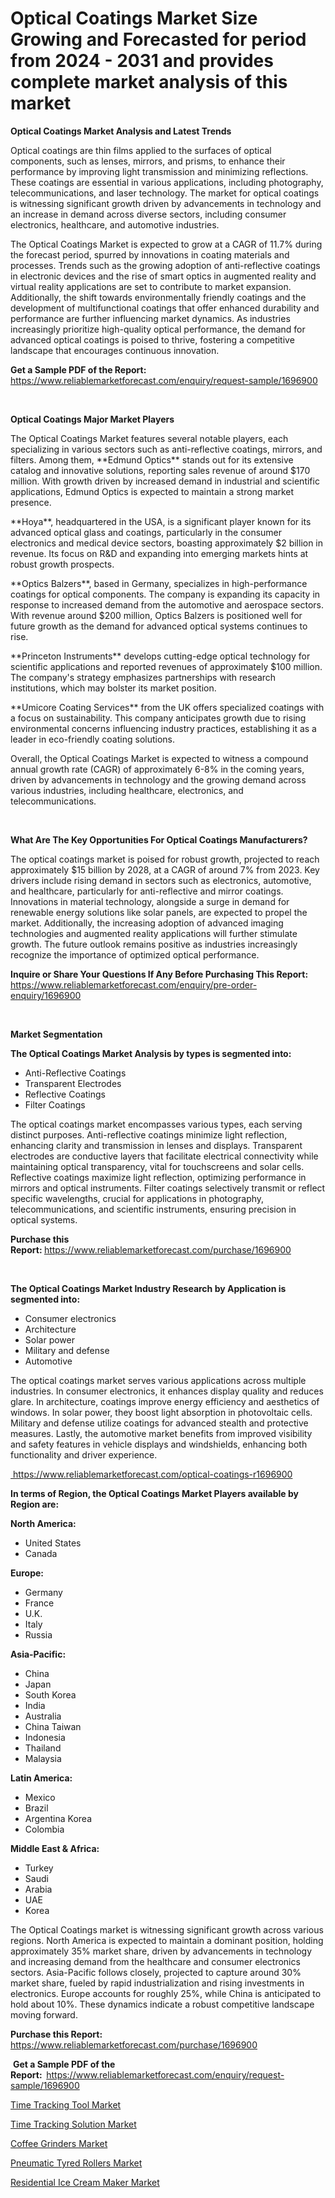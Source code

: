 <p><h1>Optical Coatings Market Size Growing and Forecasted for period from 2024 - 2031 and provides complete market analysis of this market</h1></p><p><strong>Optical Coatings Market Analysis and Latest Trends</strong></p>
<p><p>Optical coatings are thin films applied to the surfaces of optical components, such as lenses, mirrors, and prisms, to enhance their performance by improving light transmission and minimizing reflections. These coatings are essential in various applications, including photography, telecommunications, and laser technology. The market for optical coatings is witnessing significant growth driven by advancements in technology and an increase in demand across diverse sectors, including consumer electronics, healthcare, and automotive industries.</p><p>The Optical Coatings Market is expected to grow at a CAGR of 11.7% during the forecast period, spurred by innovations in coating materials and processes. Trends such as the growing adoption of anti-reflective coatings in electronic devices and the rise of smart optics in augmented reality and virtual reality applications are set to contribute to market expansion. Additionally, the shift towards environmentally friendly coatings and the development of multifunctional coatings that offer enhanced durability and performance are further influencing market dynamics. As industries increasingly prioritize high-quality optical performance, the demand for advanced optical coatings is poised to thrive, fostering a competitive landscape that encourages continuous innovation.</p></p>
<p><strong>Get a Sample PDF of the Report:&nbsp;</strong> <a href="https://www.reliablemarketforecast.com/enquiry/request-sample/1696900?utm_campaign=1437&utm_medium=2&utm_source=Github&utm_content=ia&utm_term=20102024&utm_id=optical-coatings">https://www.reliablemarketforecast.com/enquiry/request-sample/1696900</a></p>
<p>&nbsp;</p>
<p><strong>Optical Coatings Major Market Players</strong></p>
<p><p>The Optical Coatings Market features several notable players, each specializing in various sectors such as anti-reflective coatings, mirrors, and filters. Among them, **Edmund Optics** stands out for its extensive catalog and innovative solutions, reporting sales revenue of around $170 million. With growth driven by increased demand in industrial and scientific applications, Edmund Optics is expected to maintain a strong market presence.</p><p>**Hoya**, headquartered in the USA, is a significant player known for its advanced optical glass and coatings, particularly in the consumer electronics and medical device sectors, boasting approximately $2 billion in revenue. Its focus on R&D and expanding into emerging markets hints at robust growth prospects.</p><p>**Optics Balzers**, based in Germany, specializes in high-performance coatings for optical components. The company is expanding its capacity in response to increased demand from the automotive and aerospace sectors. With revenue around $200 million, Optics Balzers is positioned well for future growth as the demand for advanced optical systems continues to rise.</p><p>**Princeton Instruments** develops cutting-edge optical technology for scientific applications and reported revenues of approximately $100 million. The company's strategy emphasizes partnerships with research institutions, which may bolster its market position.</p><p>**Umicore Coating Services** from the UK offers specialized coatings with a focus on sustainability. This company anticipates growth due to rising environmental concerns influencing industry practices, establishing it as a leader in eco-friendly coating solutions.</p><p>Overall, the Optical Coatings Market is expected to witness a compound annual growth rate (CAGR) of approximately 6-8% in the coming years, driven by advancements in technology and the growing demand across various industries, including healthcare, electronics, and telecommunications.</p></p>
<p>&nbsp;</p>
<p><strong>What Are The Key Opportunities For Optical Coatings Manufacturers?</strong></p>
<p><p>The optical coatings market is poised for robust growth, projected to reach approximately $15 billion by 2028, at a CAGR of around 7% from 2023. Key drivers include rising demand in sectors such as electronics, automotive, and healthcare, particularly for anti-reflective and mirror coatings. Innovations in material technology, alongside a surge in demand for renewable energy solutions like solar panels, are expected to propel the market. Additionally, the increasing adoption of advanced imaging technologies and augmented reality applications will further stimulate growth. The future outlook remains positive as industries increasingly recognize the importance of optimized optical performance.</p></p>
<p><strong>Inquire or Share Your Questions If Any Before Purchasing This Report:</strong> <a href="https://www.reliablemarketforecast.com/enquiry/pre-order-enquiry/1696900?utm_campaign=1437&utm_medium=2&utm_source=Github&utm_content=ia&utm_term=20102024&utm_id=optical-coatings">https://www.reliablemarketforecast.com/enquiry/pre-order-enquiry/1696900</a></p>
<p>&nbsp;</p>
<p><strong>Market Segmentation</strong></p>
<p><strong>The Optical Coatings Market Analysis by types is segmented into:</strong></p>
<p><ul><li>Anti-Reflective Coatings</li><li>Transparent Electrodes</li><li>Reflective Coatings</li><li>Filter Coatings</li></ul></p>
<p><p>The optical coatings market encompasses various types, each serving distinct purposes. Anti-reflective coatings minimize light reflection, enhancing clarity and transmission in lenses and displays. Transparent electrodes are conductive layers that facilitate electrical connectivity while maintaining optical transparency, vital for touchscreens and solar cells. Reflective coatings maximize light reflection, optimizing performance in mirrors and optical instruments. Filter coatings selectively transmit or reflect specific wavelengths, crucial for applications in photography, telecommunications, and scientific instruments, ensuring precision in optical systems.</p></p>
<p><strong>Purchase this Report:&nbsp;</strong><a href="https://www.reliablemarketforecast.com/purchase/1696900?utm_campaign=1437&utm_medium=2&utm_source=Github&utm_content=ia&utm_term=20102024&utm_id=optical-coatings">https://www.reliablemarketforecast.com/purchase/1696900</a></p>
<p>&nbsp;</p>
<p><strong>The Optical Coatings Market Industry Research by Application is segmented into:</strong></p>
<p><ul><li>Consumer electronics</li><li>Architecture</li><li>Solar power</li><li>Military and defense</li><li>Automotive</li></ul></p>
<p><p>The optical coatings market serves various applications across multiple industries. In consumer electronics, it enhances display quality and reduces glare. In architecture, coatings improve energy efficiency and aesthetics of windows. In solar power, they boost light absorption in photovoltaic cells. Military and defense utilize coatings for advanced stealth and protective measures. Lastly, the automotive market benefits from improved visibility and safety features in vehicle displays and windshields, enhancing both functionality and driver experience.</p></p>
<p><a href="https://www.reliablemarketforecast.com/optical-coatings-r1696900?utm_campaign=1437&utm_medium=2&utm_source=Github&utm_content=ia&utm_term=20102024&utm_id=optical-coatings">&nbsp;https://www.reliablemarketforecast.com/optical-coatings-r1696900</a></p>
<p><strong>In terms of Region, the Optical Coatings Market Players available by Region are:</strong></p>
<p>
    <p> <strong> North America: </strong>
        <ul>
            <li>United States</li>
            <li>Canada</li>
        </ul>
        </p> 
    <p> <strong> Europe: </strong>
        <ul>
            <li>Germany</li>
            <li>France</li>
            <li>U.K.</li>
            <li>Italy</li>
            <li>Russia</li>
        </ul>
        </p> 
    <p> <strong> Asia-Pacific: </strong>
        <ul>
            <li>China</li>
            <li>Japan</li>
            <li>South Korea</li>
            <li>India</li>
            <li>Australia</li>
            <li>China Taiwan</li>
            <li>Indonesia</li>
            <li>Thailand</li>
            <li>Malaysia</li>
        </ul>
        </p> 
    <p> <strong> Latin America: </strong>
        <ul>
            <li>Mexico</li>
            <li>Brazil</li>
            <li>Argentina Korea</li>
            <li>Colombia</li>
        </ul>
        </p> 
    <p> <strong> Middle East & Africa: </strong>
        <ul>
            <li>Turkey</li>
            <li>Saudi</li>
            <li>Arabia</li>
            <li>UAE</li>
            <li>Korea</li>
        </ul>
    </p>
    </p>
<p><p>The Optical Coatings market is witnessing significant growth across various regions. North America is expected to maintain a dominant position, holding approximately 35% market share, driven by advancements in technology and increasing demand from the healthcare and consumer electronics sectors. Asia-Pacific follows closely, projected to capture around 30% market share, fueled by rapid industrialization and rising investments in electronics. Europe accounts for roughly 25%, while China is anticipated to hold about 10%. These dynamics indicate a robust competitive landscape moving forward.</p></p>
<p><strong>Purchase this Report: </strong><a href="https://www.reliablemarketforecast.com/purchase/1696900?utm_campaign=1437&utm_medium=2&utm_source=Github&utm_content=ia&utm_term=20102024&utm_id=optical-coatings">https://www.reliablemarketforecast.com/purchase/1696900</a></p>
<p>&nbsp;<strong>Get a Sample PDF of the Report:&nbsp;&nbsp;</strong><a href="https://www.reliablemarketforecast.com/enquiry/request-sample/1696900?utm_campaign=1437&utm_medium=2&utm_source=Github&utm_content=ia&utm_term=20102024&utm_id=optical-coatings">https://www.reliablemarketforecast.com/enquiry/request-sample/1696900</a></p>
<p><strong></strong></p>
<p><p><a href="https://www.linkedin.com/pulse/strategic-market-insights-global-time-tracking-tool-2024-4wp8e?utm_campaign=1437&utm_medium=2&utm_source=Github&utm_content=ia&utm_term=20102024&utm_id=optical-coatings">Time Tracking Tool Market</a></p><p><a href="https://www.linkedin.com/pulse/global-time-tracking-solution-market-pulse-trends-growth-7kshe?utm_campaign=1437&utm_medium=2&utm_source=Github&utm_content=ia&utm_term=20102024&utm_id=optical-coatings">Time Tracking Solution Market</a></p><p><a href="https://github.com/jilliesetpw0/Market-Research-Report-List-1/blob/main/coffee-grinders-market.md?utm_campaign=1437&utm_medium=2&utm_source=Github&utm_content=ia&utm_term=20102024&utm_id=optical-coatings">Coffee Grinders Market</a></p><p><a href="https://issuu.com/reportprime-2/docs/pneumatic-tyred-rollers-market-size_05d1d9e1a96e14?utm_campaign=1437&utm_medium=2&utm_source=Github&utm_content=ia&utm_term=20102024&utm_id=optical-coatings">Pneumatic Tyred Rollers Market</a></p><p><a href="https://github.com/fransisca0zkko/Market-Research-Report-List-1/blob/main/residential-ice-cream-maker-market.md?utm_campaign=1437&utm_medium=2&utm_source=Github&utm_content=ia&utm_term=20102024&utm_id=optical-coatings">Residential Ice Cream Maker Market</a></p></p>